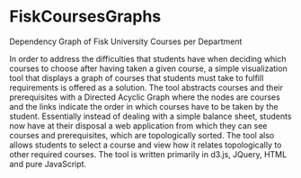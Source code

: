 # FiskCoursesGraphs
Dependency Graph of Fisk University Courses per Department


In order to address the difficulties that students have when deciding which courses to choose after having taken a given course, a simple visualization tool that displays a graph of courses that students must take to fulfill requirements is offered as a solution. The tool abstracts courses and their prerequisites with a Directed Acyclic Graph where the nodes are courses and the links indicate the order in which courses have to be taken by the student. Essentially instead of dealing with a simple balance sheet, students now have at their disposal a web application from which they can see courses and prerequisites, which are topologically sorted. The tool also allows students to select a course and view how it relates topologically to other required courses. The tool is written primarily in d3.js, JQuery, HTML and pure JavaScript.
